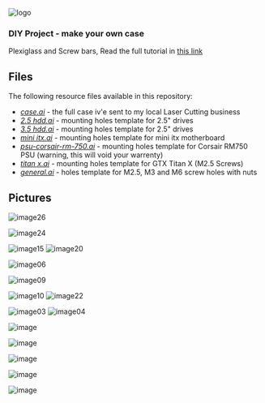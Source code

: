 

![logo](https://cloud.githubusercontent.com/assets/1287098/12697394/8a4aac04-c78a-11e5-91d4-2643f88ec464.png)


### DIY Project - make your own case

Plexiglass and Screw bars, Read the full tutorial in [this link](https://hwzone.co.il/%D7%9E%D7%95%D7%93%D7%99%D7%A0%D7%92-%D7%9C%D7%9E%D7%AA%D7%A7%D7%93%D7%9E%D7%99%D7%9D-%D7%AA%D7%95%D7%9B%D7%A0%D7%95%D7%AA-%D7%92%D7%A8%D7%A4%D7%99%D7%95%D7%AA-%D7%95%D7%97%D7%99%D7%AA%D7%95%D7%9A/)


## Files

The following resource files available in this repository:

- [*case.ai*](https://github.com/jossef/monsterx/raw/master/src/case.ai) - the full case iv'e sent to my local Laser Cutting business
- [*2.5 hdd.ai*](https://github.com/jossef/monsterx/raw/master/src/2.5%20hdd.ai) - mounting holes template for 2.5" drives
- [*3.5 hdd.ai*](https://github.com/jossef/monsterx/raw/master/src/3.5%20hdd.ai) - mounting holes template for 2.5" drives 
- [*mini itx.ai*](https://github.com/jossef/monsterx/raw/master/src/mini%20itx.ai) - mounting holes template for mini itx motherboard
- [*psu-corsair-rm-750.ai*](https://github.com/jossef/monsterx/raw/master/src/psu-corsair-rm-750.ai) - mounting holes template for Corsair RM750 PSU (warning, this will void your warrenty) 
- [*titan x.ai*](https://github.com/jossef/monsterx/raw/master/src/titan%20x.ai) - mounting holes template for GTX Titan X (M2.5 Screws)
- [*general.ai*](https://github.com/jossef/monsterx/raw/master/src/general.ai) - holes template for M2.5, M3 and M6 screw holes with nuts

## Pictures
![image26](https://cloud.githubusercontent.com/assets/1287098/17438749/1eb374da-5b2d-11e6-86ca-8759caac2758.png)

![image24](https://cloud.githubusercontent.com/assets/1287098/17438750/217310b8-5b2d-11e6-9230-22a5cbb96f9b.png)

![image15](https://cloud.githubusercontent.com/assets/1287098/17438756/24e1f584-5b2d-11e6-87a0-c7fa31570833.png)
![image20](https://cloud.githubusercontent.com/assets/1287098/17438790/46319186-5b2d-11e6-9261-b78771cdd780.png)


![image06](https://cloud.githubusercontent.com/assets/1287098/17438762/2fc9bdce-5b2d-11e6-9e0f-51e6587229ef.png)


![image09](https://cloud.githubusercontent.com/assets/1287098/17438759/2a5c7bd8-5b2d-11e6-9b2d-fd88cdb59633.png)

![image10](https://cloud.githubusercontent.com/assets/1287098/17438761/2cf05720-5b2d-11e6-83e4-06865b0dd113.png)
![image22](https://cloud.githubusercontent.com/assets/1287098/17438774/38872b4a-5b2d-11e6-8402-f4a85bb20772.png)

![image03](https://cloud.githubusercontent.com/assets/1287098/17438785/41e74d96-5b2d-11e6-9413-544fba4f298e.png)
![image04](https://cloud.githubusercontent.com/assets/1287098/17438787/43303b2c-5b2d-11e6-9d4e-feafe0134abe.png)


![image](https://cloud.githubusercontent.com/assets/1287098/14133144/5765bb86-f655-11e5-818f-4e8ffc543cd0.png)

![image](https://cloud.githubusercontent.com/assets/1287098/14133165/837b5fb4-f655-11e5-96c8-ed489ca34983.png)

![image](https://cloud.githubusercontent.com/assets/1287098/14133173/9600007c-f655-11e5-990d-c4efb98a24b2.png)


![image](https://cloud.githubusercontent.com/assets/1287098/12697428/bf782176-c78b-11e5-9fe4-12de0d2e8de1.png)

![image](https://cloud.githubusercontent.com/assets/1287098/13201495/a6936e70-d87c-11e5-94dc-f84ff4011cfb.png)
